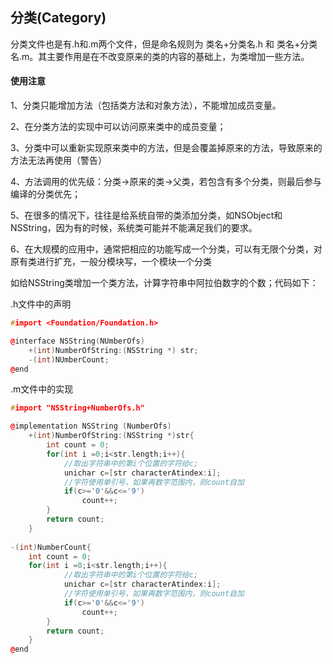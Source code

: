 ## 分类\(Category\)

分类文件也是有.h和.m两个文件，但是命名规则为  类名+分类名.h  和 类名+分类名.m。其主要作用是在不改变原来的类的内容的基础上，为类增加一些方法。

#### 使用注意

1、分类只能增加方法（包括类方法和对象方法），不能增加成员变量。

2、在分类方法的实现中可以访问原来类中的成员变量；

3、分类中可以重新实现原来类中的方法，但是会覆盖掉原来的方法，导致原来的方法无法再使用（警告）

4、方法调用的优先级：分类-&gt;原来的类-&gt;父类，若包含有多个分类，则最后参与编译的分类优先；

5、在很多的情况下，往往是给系统自带的类添加分类，如NSObject和NSString，因为有的时候，系统类可能并不能满足我们的要求。

6、在大规模的应用中，通常把相应的功能写成一个分类，可以有无限个分类，对原有类进行扩充，一般分模块写，一个模块一个分类

如给NSString类增加一个类方法，计算字符串中阿拉伯数字的个数；代码如下：

.h文件中的声明

```cpp
#import <Foundation/Foundation.h>

@interface NSString(NUmberOfs)
    +(int)NumberOfString:(NSString *) str;
    -(int)NUmberCount;
@end
```

.m文件中的实现

```cpp
#import "NSString+NumberOfs.h"

@implementation NSString (NumberOfs)
    +(int)NumberOfString:(NSString *)str{
        int count = 0;
        for(int i =0;i<str.length;i++){
            //取出字符串中的第i个位置的字符给c;
            unichar c=[str characterAtindex:i];
            //字符使用单引号，如果再数字范围内，则count自加
            if(c>='0'&&c<='9')
                count++;
        }
        return count;
    }
    
-(int)NumberCount{
    int count = 0;
    for(int i =0;i<str.length;i++){
            //取出字符串中的第i个位置的字符给c;
            unichar c=[str characterAtindex:i];
            //字符使用单引号，如果再数字范围内，则count自加
            if(c>='0'&&c<='9')
                count++;
        }
        return count;
    }
@end
```



